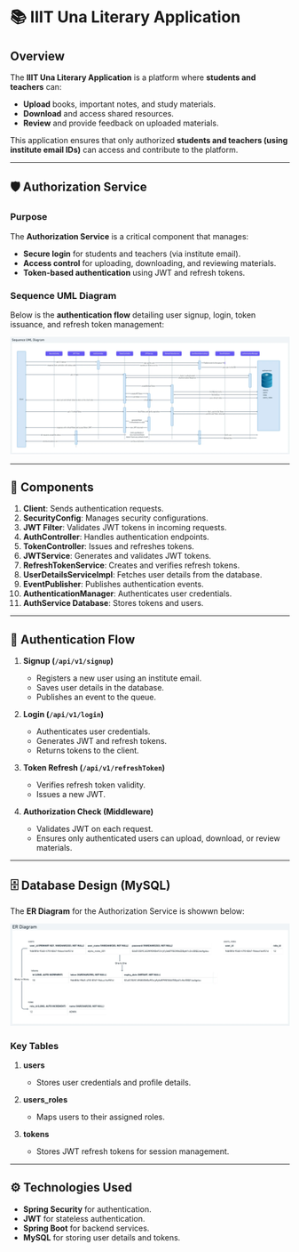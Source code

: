 # 📚 IIIT Una Literary Application  

## Overview  
The **IIIT Una Literary Application** is a platform where **students and teachers** can:  
- **Upload** books, important notes, and study materials.  
- **Download** and access shared resources.  
- **Review** and provide feedback on uploaded materials.  

This application ensures that only authorized **students and teachers (using institute email IDs)** can access and contribute to the platform.  

---

## 🛡️ Authorization Service  

### Purpose  
The **Authorization Service** is a critical component that manages:  
- **Secure login** for students and teachers (via institute email).  
- **Access control** for uploading, downloading, and reviewing materials.  
- **Token-based authentication** using JWT and refresh tokens.  

### Sequence UML Diagram  
Below is the **authentication flow** detailing user signup, login, token issuance, and refresh token management:

![Authorization Service UML](LLD%20of%20Authorization%20Service.webp)

---

## 🔑 Components  

1. **Client**: Sends authentication requests.  
2. **SecurityConfig**: Manages security configurations.  
3. **JWT Filter**: Validates JWT tokens in incoming requests.  
4. **AuthController**: Handles authentication endpoints.  
5. **TokenController**: Issues and refreshes tokens.  
6. **JWTService**: Generates and validates JWT tokens.  
7. **RefreshTokenService**: Creates and verifies refresh tokens.  
8. **UserDetailsServiceImpl**: Fetches user details from the database.  
9. **EventPublisher**: Publishes authentication events.  
10. **AuthenticationManager**: Authenticates user credentials.  
11. **AuthService Database**: Stores tokens and users.  

---

## 🔄 Authentication Flow  

1. **Signup (`/api/v1/signup`)**  
   - Registers a new user using an institute email.  
   - Saves user details in the database.  
   - Publishes an event to the queue.  

2. **Login (`/api/v1/login`)**  
   - Authenticates user credentials.  
   - Generates JWT and refresh tokens.  
   - Returns tokens to the client.  

3. **Token Refresh (`/api/v1/refreshToken`)**  
   - Verifies refresh token validity.  
   - Issues a new JWT.  

4. **Authorization Check (Middleware)**  
   - Validates JWT on each request.  
   - Ensures only authenticated users can upload, download, or review materials.  

---

## 🗄️ Database Design (MySQL)  

The **ER Diagram** for the Authorization Service is showwn below:  

![ER Diagram](ER%20diagram%20of%20MYSQL.webp)  

### Key Tables  
1. **users**  
   - Stores user credentials and profile details.  

2. **users_roles**  
   - Maps users to their assigned roles.  

3. **tokens**  
   - Stores JWT refresh tokens for session management.  

---

## ⚙️ Technologies Used  

- **Spring Security** for authentication.  
- **JWT** for stateless authentication.  
- **Spring Boot** for backend services.  
- **MySQL** for storing user details and tokens.  
